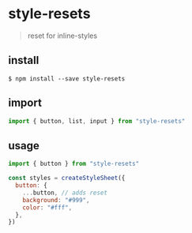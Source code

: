 # style-resets

> reset for inline-styles

## install

```console
$ npm install --save style-resets
```

## import

```javascript
import { button, list, input } from "style-resets"
```

## usage

```javascript
import { button } from "style-resets"

const styles = createStyleSheet({
  button: {
    ...button, // adds reset
    background: "#999",
    color: "#fff",
  },
})
```
